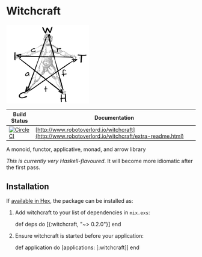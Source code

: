 # Witchcraft
![](./witchcraft-logo.png)

| Build Status | Documentation |
|--------------|------|
| [![Circle CI](https://circleci.com/gh/robot-overlord/witchcraft/tree/master.svg?style=svg)](https://circleci.com/gh/robot-overlord/witchcraft/tree/master) | [http://www.robotoverlord.io/witchcraft](http://www.robotoverlord.io/witchcraft/extra-readme.html) |

A monoid, functor, applicative, monad, and arrow library

*This is currently very Haskell-flavoured*. It will become more idiomatic after the first pass.

## Installation

If [available in Hex](https://hex.pm/docs/publish), the package can be installed as:

  1. Add witchcraft to your list of dependencies in `mix.exs`:

        def deps do
          [{:witchcraft, "~> 0.2.0"}]
        end

  2. Ensure witchcraft is started before your application:

        def application do
          [applications: [:witchcraft]]
        end
